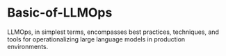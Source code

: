 # Basic-of-LLMOps
LLMOps, in simplest terms, encompasses best practices, techniques, and tools for operationalizing large language models in production environments.
